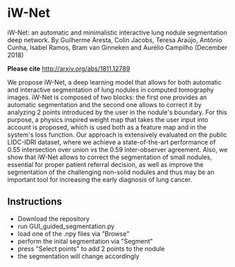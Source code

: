 # iW-Net
iW-Net: an automatic and minimalistic interactive lung nodule segmentation deep network. By Guilherme Aresta, Colin Jacobs, Teresa Araújo, António Cunha, Isabel Ramos, Bram van Ginneken and Aurélio Campilho (December 2018)

**Please cite** http://arxiv.org/abs/1811.12789

We propose iW-Net, a deep learning model that allows for both automatic and interactive segmentation of lung nodules in computed tomography images. iW-Net is composed of two blocks: the first one provides an automatic segmentation and the second one allows to correct it by analyzing 2 points introduced by the user in the nodule's boundary. For this purpose, a physics inspired weight map that takes the user input into account is proposed, which is used both as a feature map and in the system's loss function. Our approach is extensively evaluated on the public LIDC-IDRI dataset, where we achieve a state-of-the-art performance of 0.55 intersection over union vs the 0.59 inter-observer agreement. Also, we show that iW-Net allows to correct the segmentation of small nodules, essential for proper patient referral decision, as well as improve the segmentation of the challenging non-solid nodules and thus may be an important tool for increasing the early diagnosis of lung cancer.

## Instructions
- Download the repository
- run GUI_guided_segmentation.py
- load one of the .npy files via "Browse"
- perform the inital segmentation via "Segment"
- press "Select points" to add 2 points to the nodule
- the segmentation will change accordingly





